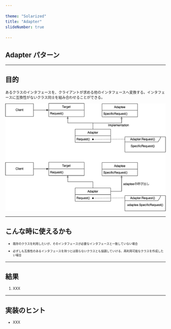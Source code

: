 ```yaml
---

theme: "Solarized"
title: "Adapter"
slideNumber: true

---
```

<style type="text/css"> p,li { font-size:0.8em;text-align:left; }
</style>

## Adapter パターン

---

## 目的

あるクラスのインタフェースを、クライアントが求める他のインタフェースへ変換する。インタフェースに互換性がないクラス同士を組み合わせることができる。

<img src="./Images/Adapter.png" alt="class_diagram" style="border:none; box-shadow:none;">

---

## こんな時に使えるかも

- 既存のクラスを利用したいが、そのインタフェースが必要なインタフェースと一致していない場合

- 必ずしも互換性のあるインタフェースを持つとは限らないクラスとも協調していける、再利用可能なクラスを作成したい場合

---

## 結果

1. XXX

---

## 実装のヒント

- XXX